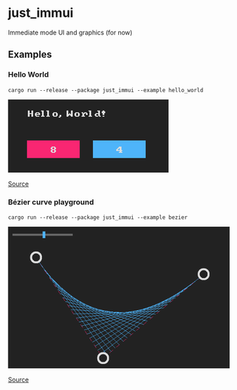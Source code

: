 # just_immui

Immediate mode UI and graphics (for now)

## Examples

### Hello World

```console
cargo run --release --package just_immui --example hello_world
```

![hello_world](./examples/hello_world.png)

[Source](./examples/hello_world.rs)

### Bézier curve playground

```console
cargo run --release --package just_immui --example bezier
```

![bezier](./examples/bezier.png)

[Source](./examples/bezier.rs)
